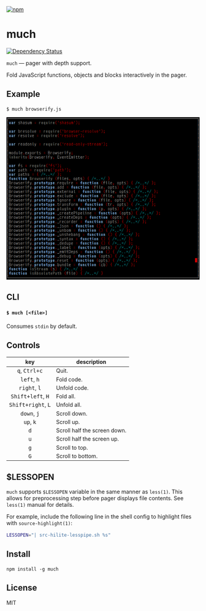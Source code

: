 [![npm](https://nodei.co/npm/much.png)](https://nodei.co/npm/much/)

# much

[![Dependency Status][david-badge]][david]

[david-badge]: https://david-dm.org/eush77/much.png
[david]: https://david-dm.org/eush77/much

`much` — pager with depth support.

Fold JavaScript functions, objects and blocks interactively in the pager.

## Example

```
$ much browserify.js
```

![screenshot](screenshot.png)

## CLI

#### `$ much [<file>]`

Consumes `stdin` by default.

## Controls

| key                                   | description
| :-----------------------------------: | -----------
| <kbd>q</kbd>, <kbd>Ctrl+c</kbd>       | Quit.
| <kbd>left</kbd>, <kbd>h</kbd>         | Fold code.
| <kbd>right</kbd>, <kbd>l</kbd>        | Unfold code.
| <kbd>Shift+left</kbd>, <kbd>H</kbd>   | Fold all.
| <kbd>Shift+right</kbd>, <kbd>L</kbd>  | Unfold all.
| <kbd>down</kbd>, <kbd>j</kbd>         | Scroll down.
| <kbd>up</kbd>, <kbd>k</kbd>           | Scroll up.
| <kbd>d</kbd>                          | Scroll half the screen down.
| <kbd>u</kbd>                          | Scroll half the screen up.
| <kbd>g</kbd>                          | Scroll to top.
| <kbd>G</kbd>                          | Scroll to bottom.


## $LESSOPEN

`much` supports `$LESSOPEN` variable in the same manner as `less(1)`. This allows for preprocessing step before pager displays file contents. See `less(1)` manual for details.

For example, include the following line in the shell config to highlight files with `source-highlight(1)`:

```bash
LESSOPEN="| src-hilite-lesspipe.sh %s"
```

## Install

```shell
npm install -g much
```

## License

MIT
